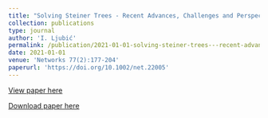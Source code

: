 ```yaml
---
title: "Solving Steiner Trees - Recent Advances, Challenges and Perspectives"
collection: publications
type: journal
author: 'I. Ljubić'
permalink: /publication/2021-01-01-solving-steiner-trees---recent-advances,-challenges-and-perspectives
date: 2021-01-01
venue: 'Networks 77(2):177-204'
paperurl: 'https://doi.org/10.1002/net.22005'
---
```

[View paper here](https://doi.org/10.1002/net.22005)

[Download paper here]({{site.url}}/docs/publications/NetworksSI.pdf)
